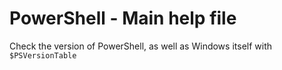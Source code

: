 # PowerShell - Main help file

Check the version of PowerShell, as well as Windows itself with `$PSVersionTable`
